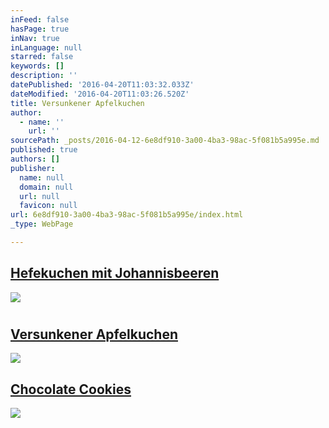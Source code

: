 ```yaml
---
inFeed: false
hasPage: true
inNav: true
inLanguage: null
starred: false
keywords: []
description: ''
datePublished: '2016-04-20T11:03:32.033Z'
dateModified: '2016-04-20T11:03:26.520Z'
title: Versunkener Apfelkuchen
author:
  - name: ''
    url: ''
sourcePath: _posts/2016-04-12-6e8df910-3a00-4ba3-98ac-5f081b5a995e.md
published: true
authors: []
publisher:
  name: null
  domain: null
  url: null
  favicon: null
url: 6e8df910-3a00-4ba3-98ac-5f081b5a995e/index.html
_type: WebPage

---
```

## [Hefekuchen mit Johannisbeeren][0]
![](https://the-grid-user-content.s3-us-west-2.amazonaws.com/da962515-b2b5-4a79-9eae-8ffc04f51a20.jpg)

# 

<article style=""><h2><a href="https://thegrid.ai/essrezepte/versunkener-apfelkuchen/">Versunkener Apfelkuchen</a></h2></article>

![](https://the-grid-user-content.s3-us-west-2.amazonaws.com/57d15787-d00f-4881-a6b2-313674e95d76.jpg)

## [Chocolate Cookies][1]
![](https://the-grid-user-content.s3-us-west-2.amazonaws.com/a28508eb-283f-4cbb-9932-81cdad3a80ea.jpg)

[0]: https://thegrid.ai/essrezepte/fdbd2081-7687-40b7-8e2c-b202cc1d97b3/
[1]: https://thegrid.ai/essrezepte/zutaten/